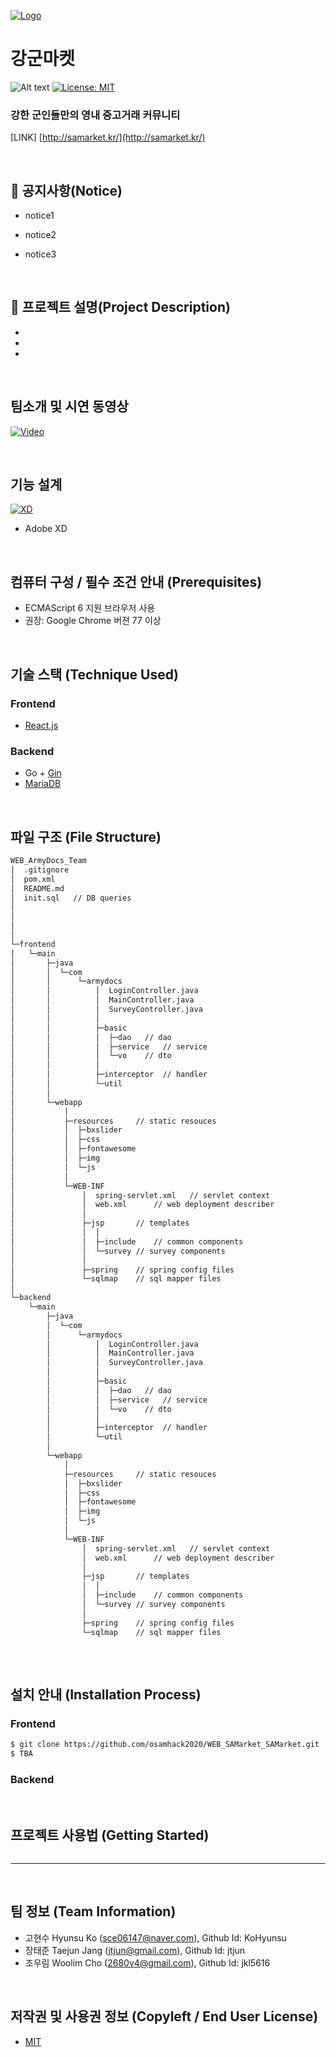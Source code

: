 [![Logo](docs/imgs/logo.png)](https://samarket.kr)
# 강군마켓 
![Alt text](https://img.shields.io/badge/data-web-green) 
[![License: MIT](https://img.shields.io/badge/License-MIT-yellow.svg)](https://opensource.org/licenses/MIT)

### 강한 군인들만의 영내 중고거래 커뮤니티 

[LINK] [http://samarket.kr/](http://samarket.kr/)

<br>

## 📌 공지사항(Notice)
- notice1

- notice2

- notice3

<br>

## 📜 프로젝트 설명(Project Description)
-

-

-

<br>

## 팀소개 및 시연 동영상
[![Video](docs/imgs/video.png)](https://www.youtube.com)

<br>

## 기능 설계
 [![XD](docs/imgs/xd_proto.png)](https://www.tinyurl.com/samxdclr)
 - Adobe XD

<br>

## 컴퓨터 구성 / 필수 조건 안내 (Prerequisites)
* ECMAScript 6 지원 브라우저 사용
* 권장: Google Chrome 버젼 77 이상

<br>

## 기술 스택 (Technique Used)

### Frontend
 -  [React.js](https://ko.reactjs.org/)



### Backend
 - Go + [Gin](https://github.com/gin-gonic/gin)
 - [MariaDB](https://mariadb.com/)

<br>

## 파일 구조 (File Structure)

```sh
WEB_ArmyDocs_Team
│  .gitignore
│  pom.xml
│  README.md
│  init.sql   // DB queries
│
│
│
│
└─frontend
│   └─main
│       ├─java
│       │  └─com
│       │      └─armydocs
│       │          │  LoginController.java
│       │          │  MainController.java
│       │          │  SurveyController.java
│       │          │  
│       │          ├─basic
│       │          │  ├─dao	  // dao
│       │          │  ├─service	  // service
│       │          │  └─vo	  // dto
│       │          │          
│       │          ├─interceptor  // handler
│       │          └─util
│       │                  
│       └─webapp
│           │  
│           ├─resources		// static resouces
│           │  ├─bxslider
│           │  ├─css
│           │  ├─fontawesome   
│           │  ├─img
│           │  └─js
│           │          
│           └─WEB-INF
│               │  spring-servlet.xml	// servlet context
│               │  web.xml		// web deployment describer
│               │  
│               ├─jsp		// templates
│               │  │  
│               │  ├─include	// common components
│               │  └─survey	// survey components
│               │          
│               ├─spring	// spring config files
│               └─sqlmap	// sql mapper files
│
└─backend
    └─main
        ├─java
        │  └─com
        │      └─armydocs
        │          │  LoginController.java
        │          │  MainController.java
        │          │  SurveyController.java
        │          │  
        │          ├─basic
        │          │  ├─dao	  // dao
        │          │  ├─service	  // service
        │          │  └─vo	  // dto
        │          │          
        │          ├─interceptor  // handler
        │          └─util
        │                  
        └─webapp
            │  
            ├─resources		// static resouces
            │  ├─bxslider
            │  ├─css
            │  ├─fontawesome   
            │  ├─img
            │  └─js
            │          
            └─WEB-INF
                │  spring-servlet.xml	// servlet context
                │  web.xml		// web deployment describer
                │  
                ├─jsp		// templates
                │  │  
                │  ├─include	// common components
                │  └─survey	// survey components
                │          
                ├─spring	// spring config files
                └─sqlmap	// sql mapper files
                        
```
<br>

## 설치 안내 (Installation Process)

### Frontend
```bash
$ git clone https://github.com/osamhack2020/WEB_SAMarket_SAMarket.git
$ TBA
```
### Backend

<br>

## 프로젝트 사용법 (Getting Started)
```bash
```

---

<br>

## 팀 정보 (Team Information)
- 고현수 Hyunsu Ko (sce06147@naver.com), Github Id: KoHyunsu
- 장태준 Taejun Jang (jtjun@gmail.com), Github Id: jtjun
- 조우림 Woolim Cho (2680v4@gmail.com), Github Id: jkl5616

<br>

## 저작권 및 사용권 정보 (Copyleft / End User License)
 * [MIT](license.md)
